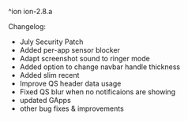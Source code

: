 ^ion
ion-2.8.a

 Changelog:
- July Security Patch
- Added per-app sensor blocker
- Adapt screenshot sound to ringer mode
- Added option to change navbar handle thickness
- Added slim recent
- Improve QS header data usage
- Fixed QS blur when no notificaions are showing
- updated GApps
- other bug fixes & improvements
